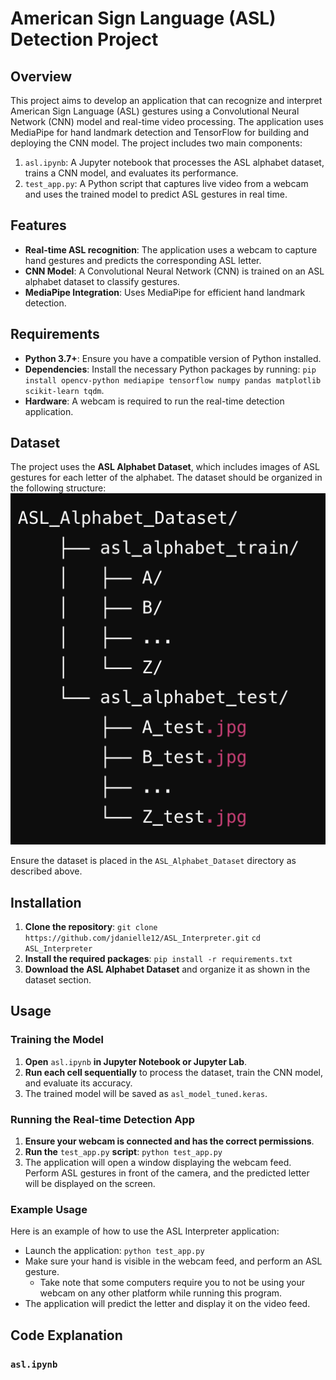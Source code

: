 # American Sign Language (ASL) Detection Project

## Overview
This project aims to develop an application that can recognize and interpret American Sign Language (ASL) gestures using a Convolutional Neural Network (CNN) model and real-time video processing. The application uses MediaPipe for hand landmark detection and TensorFlow for building and deploying the CNN model. The project includes two main components:
1. `asl.ipynb`: A Jupyter notebook that processes the ASL alphabet dataset, trains a CNN model, and evaluates its performance. 
2. `test_app.py`: A Python script that captures live video from a webcam and uses the trained model to predict ASL gestures in real time. 

## Features
* **Real-time ASL recognition**: The application uses a webcam to capture hand gestures and predicts the corresponding ASL letter. 
* **CNN Model**: A Convolutional Neural Network (CNN) is trained on an ASL alphabet dataset to classify gestures. 
* **MediaPipe Integration**: Uses MediaPipe for efficient hand landmark detection. 

## Requirements 
* **Python 3.7+**: Ensure you have a compatible version of Python installed. 
* **Dependencies**: Install the necessary Python packages by running: `pip install opencv-python mediapipe tensorflow numpy pandas matplotlib scikit-learn tqdm`.
* **Hardware**: A webcam is required to run the real-time detection application. 

## Dataset
The project uses the **ASL Alphabet Dataset**, which includes images of ASL gestures for each letter of the alphabet. The dataset should be organized in the following structure:
![File Structure](images/dataset_structure_example.png)

Ensure the dataset is placed in the `ASL_Alphabet_Dataset` directory as described above.

## Installation
1. **Clone the repository**: `git clone https://github.com/jdanielle12/ASL_Interpreter.git` `cd ASL_Interpreter`
2. **Install the required packages**: `pip install -r requirements.txt`
3. **Download the ASL Alphabet Dataset** and organize it as shown in the dataset section. 

## Usage

### Training the Model
1. **Open** `asl.ipynb` **in Jupyter Notebook or Jupyter Lab**.
2. **Run each cell sequentially** to process the dataset, train the CNN model, and evaluate its accuracy.
3. The trained model will be saved as `asl_model_tuned.keras`.

### Running the Real-time Detection App
1. **Ensure your webcam is connected and has the correct permissions**.
2. **Run the** `test_app.py` **script**: `python test_app.py`
3. The application will open a window displaying the webcam feed. Perform ASL gestures in front of the camera, and the predicted letter will be displayed on the screen. 

### Example Usage
Here is an example of how to use the ASL Interpreter application:
* Launch the application: `python test_app.py`
* Make sure your hand is visible in the webcam feed, and perform an ASL gesture. 
  * Take note that some computers require you to not be using your webcam on any other platform while running this program.
* The application will predict the letter and display it on the video feed.

## Code Explanation
### `asl.ipynb`
